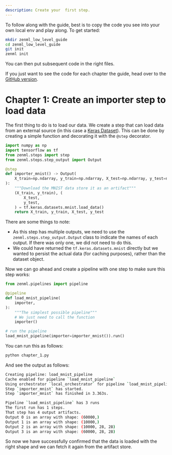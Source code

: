 ```yaml
---
description: Create your  first step.
---
```


To follow along with the guide, best is to copy the code you see into your own local env and play along. To get started:

```bash
mkdir zenml_low_level_guide
cd zenml_low_level_guide
git init
zenml init
```

You can then put subsequent code in the right files.

If you just want to see the code for each chapter the guide, head over to the [GitHub version](https://github.com/zenml-io/zenml/tree/main/examples/low_level_guide/).


# Chapter 1: Create an importer step to load data

The first thing to do is to load our data. We create a step that can load data from an external source (in this case a [Keras Dataset](https://keras.io/api/datasets/)). This can be done by creating a simple function and decorating it with the `@step` decorator.

```python
import numpy as np
import tensorflow as tf
from zenml.steps import step
from zenml.steps.step_output import Output

@step
def importer_mnist() -> Output(
    X_train=np.ndarray, y_train=np.ndarray, X_test=np.ndarray, y_test=np.ndarray
):
    """Download the MNIST data store it as an artifact"""
    (X_train, y_train), (
        X_test,
        y_test,
    ) = tf.keras.datasets.mnist.load_data()
    return X_train, y_train, X_test, y_test
```

There are some things to note:

* As this step has multiple outputs, we need to use the `zenml.steps.step_output.Output` class to indicate the names of each output. If there was only one, we did not need to do this.
* We could have returned the `tf.keras.datasets.mnist` directly but we wanted to persist the actual data (for caching purposes), rather than the dataset object.

Now we can go ahead and create a pipeline with one step to make sure this step works:

```python
from zenml.pipelines import pipeline

@pipeline
def load_mnist_pipeline(
    importer,
):
    """The simplest possible pipeline"""
    # We just need to call the function
    importer()

# run the pipeline
load_mnist_pipeline(importer=importer_mnist()).run()
```

You can run this as follows:

```python
python chapter_1.py
```

And see the output as follows:

```bash
Creating pipeline: load_mnist_pipeline
Cache enabled for pipeline `load_mnist_pipeline`
Using orchestrator `local_orchestrator` for pipeline `load_mnist_pipeline`. Running pipeline..
Step `importer_mnist` has started.
Step `importer_mnist` has finished in 3.363s.

Pipeline `load_mnist_pipeline` has 3 runs
The first run has 1 steps.
That step has 4 output artifacts.
Output 0 is an array with shape: (60000,)
Output 1 is an array with shape: (10000,)
Output 2 is an array with shape: (10000, 28, 28)
Output 3 is an array with shape: (60000, 28, 28)
```

So now we have successfully confirmed that the data is loaded with the right shape and we can fetch it again from the artifact store.